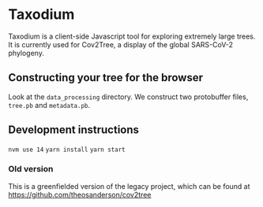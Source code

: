 # Taxodium

Taxodium is a client-side Javascript tool for exploring extremely large trees. It is currently used for Cov2Tree, a display of the global SARS-CoV-2 phylogeny. 

## Constructing your tree for the browser

Look at the `data_processing` directory. We construct two protobuffer files, `tree.pb` and `metadata.pb`.


## Development instructions
`nvm use 14`
`yarn install`
`yarn start`



### Old version
This is a greenfielded version of the legacy project, which can be found at https://github.com/theosanderson/cov2tree
